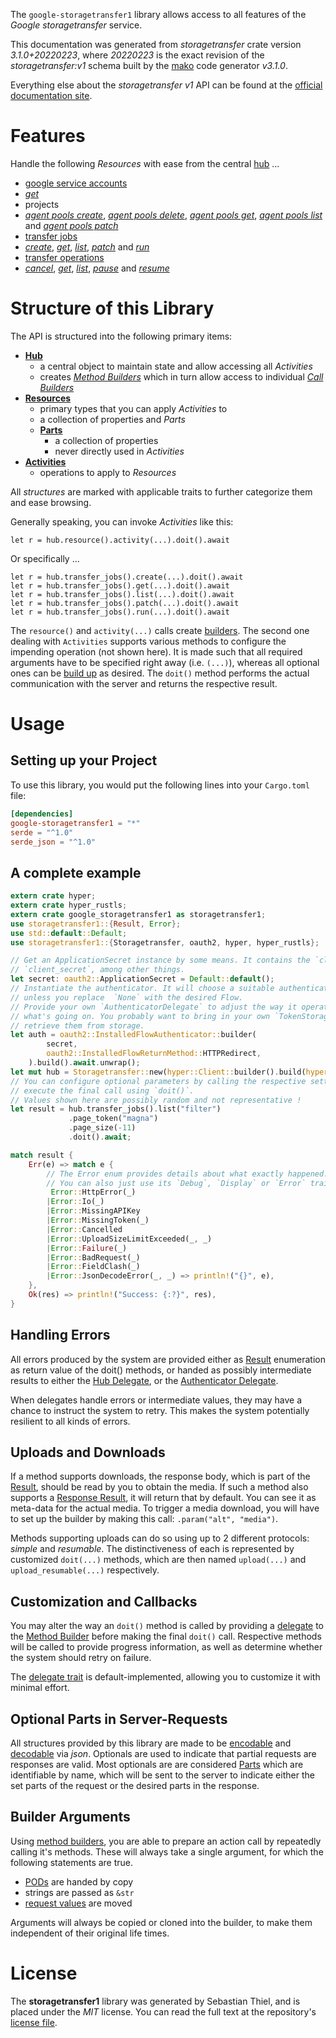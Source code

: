 <!---
DO NOT EDIT !
This file was generated automatically from 'src/mako/api/README.md.mako'
DO NOT EDIT !
-->
The `google-storagetransfer1` library allows access to all features of the *Google storagetransfer* service.

This documentation was generated from *storagetransfer* crate version *3.1.0+20220223*, where *20220223* is the exact revision of the *storagetransfer:v1* schema built by the [mako](http://www.makotemplates.org/) code generator *v3.1.0*.

Everything else about the *storagetransfer* *v1* API can be found at the
[official documentation site](https://cloud.google.com/storage-transfer/docs).
# Features

Handle the following *Resources* with ease from the central [hub](https://docs.rs/google-storagetransfer1/3.1.0+20220223/google_storagetransfer1/Storagetransfer) ... 

* [google service accounts](https://docs.rs/google-storagetransfer1/3.1.0+20220223/google_storagetransfer1/api::GoogleServiceAccount)
 * [*get*](https://docs.rs/google-storagetransfer1/3.1.0+20220223/google_storagetransfer1/api::GoogleServiceAccountGetCall)
* projects
 * [*agent pools create*](https://docs.rs/google-storagetransfer1/3.1.0+20220223/google_storagetransfer1/api::ProjectAgentPoolCreateCall), [*agent pools delete*](https://docs.rs/google-storagetransfer1/3.1.0+20220223/google_storagetransfer1/api::ProjectAgentPoolDeleteCall), [*agent pools get*](https://docs.rs/google-storagetransfer1/3.1.0+20220223/google_storagetransfer1/api::ProjectAgentPoolGetCall), [*agent pools list*](https://docs.rs/google-storagetransfer1/3.1.0+20220223/google_storagetransfer1/api::ProjectAgentPoolListCall) and [*agent pools patch*](https://docs.rs/google-storagetransfer1/3.1.0+20220223/google_storagetransfer1/api::ProjectAgentPoolPatchCall)
* [transfer jobs](https://docs.rs/google-storagetransfer1/3.1.0+20220223/google_storagetransfer1/api::TransferJob)
 * [*create*](https://docs.rs/google-storagetransfer1/3.1.0+20220223/google_storagetransfer1/api::TransferJobCreateCall), [*get*](https://docs.rs/google-storagetransfer1/3.1.0+20220223/google_storagetransfer1/api::TransferJobGetCall), [*list*](https://docs.rs/google-storagetransfer1/3.1.0+20220223/google_storagetransfer1/api::TransferJobListCall), [*patch*](https://docs.rs/google-storagetransfer1/3.1.0+20220223/google_storagetransfer1/api::TransferJobPatchCall) and [*run*](https://docs.rs/google-storagetransfer1/3.1.0+20220223/google_storagetransfer1/api::TransferJobRunCall)
* [transfer operations](https://docs.rs/google-storagetransfer1/3.1.0+20220223/google_storagetransfer1/api::TransferOperation)
 * [*cancel*](https://docs.rs/google-storagetransfer1/3.1.0+20220223/google_storagetransfer1/api::TransferOperationCancelCall), [*get*](https://docs.rs/google-storagetransfer1/3.1.0+20220223/google_storagetransfer1/api::TransferOperationGetCall), [*list*](https://docs.rs/google-storagetransfer1/3.1.0+20220223/google_storagetransfer1/api::TransferOperationListCall), [*pause*](https://docs.rs/google-storagetransfer1/3.1.0+20220223/google_storagetransfer1/api::TransferOperationPauseCall) and [*resume*](https://docs.rs/google-storagetransfer1/3.1.0+20220223/google_storagetransfer1/api::TransferOperationResumeCall)




# Structure of this Library

The API is structured into the following primary items:

* **[Hub](https://docs.rs/google-storagetransfer1/3.1.0+20220223/google_storagetransfer1/Storagetransfer)**
    * a central object to maintain state and allow accessing all *Activities*
    * creates [*Method Builders*](https://docs.rs/google-storagetransfer1/3.1.0+20220223/google_storagetransfer1/client::MethodsBuilder) which in turn
      allow access to individual [*Call Builders*](https://docs.rs/google-storagetransfer1/3.1.0+20220223/google_storagetransfer1/client::CallBuilder)
* **[Resources](https://docs.rs/google-storagetransfer1/3.1.0+20220223/google_storagetransfer1/client::Resource)**
    * primary types that you can apply *Activities* to
    * a collection of properties and *Parts*
    * **[Parts](https://docs.rs/google-storagetransfer1/3.1.0+20220223/google_storagetransfer1/client::Part)**
        * a collection of properties
        * never directly used in *Activities*
* **[Activities](https://docs.rs/google-storagetransfer1/3.1.0+20220223/google_storagetransfer1/client::CallBuilder)**
    * operations to apply to *Resources*

All *structures* are marked with applicable traits to further categorize them and ease browsing.

Generally speaking, you can invoke *Activities* like this:

```Rust,ignore
let r = hub.resource().activity(...).doit().await
```

Or specifically ...

```ignore
let r = hub.transfer_jobs().create(...).doit().await
let r = hub.transfer_jobs().get(...).doit().await
let r = hub.transfer_jobs().list(...).doit().await
let r = hub.transfer_jobs().patch(...).doit().await
let r = hub.transfer_jobs().run(...).doit().await
```

The `resource()` and `activity(...)` calls create [builders][builder-pattern]. The second one dealing with `Activities` 
supports various methods to configure the impending operation (not shown here). It is made such that all required arguments have to be 
specified right away (i.e. `(...)`), whereas all optional ones can be [build up][builder-pattern] as desired.
The `doit()` method performs the actual communication with the server and returns the respective result.

# Usage

## Setting up your Project

To use this library, you would put the following lines into your `Cargo.toml` file:

```toml
[dependencies]
google-storagetransfer1 = "*"
serde = "^1.0"
serde_json = "^1.0"
```

## A complete example

```Rust
extern crate hyper;
extern crate hyper_rustls;
extern crate google_storagetransfer1 as storagetransfer1;
use storagetransfer1::{Result, Error};
use std::default::Default;
use storagetransfer1::{Storagetransfer, oauth2, hyper, hyper_rustls};

// Get an ApplicationSecret instance by some means. It contains the `client_id` and 
// `client_secret`, among other things.
let secret: oauth2::ApplicationSecret = Default::default();
// Instantiate the authenticator. It will choose a suitable authentication flow for you, 
// unless you replace  `None` with the desired Flow.
// Provide your own `AuthenticatorDelegate` to adjust the way it operates and get feedback about 
// what's going on. You probably want to bring in your own `TokenStorage` to persist tokens and
// retrieve them from storage.
let auth = oauth2::InstalledFlowAuthenticator::builder(
        secret,
        oauth2::InstalledFlowReturnMethod::HTTPRedirect,
    ).build().await.unwrap();
let mut hub = Storagetransfer::new(hyper::Client::builder().build(hyper_rustls::HttpsConnector::with_native_roots().https_or_http().enable_http1().enable_http2().build()), auth);
// You can configure optional parameters by calling the respective setters at will, and
// execute the final call using `doit()`.
// Values shown here are possibly random and not representative !
let result = hub.transfer_jobs().list("filter")
             .page_token("magna")
             .page_size(-11)
             .doit().await;

match result {
    Err(e) => match e {
        // The Error enum provides details about what exactly happened.
        // You can also just use its `Debug`, `Display` or `Error` traits
         Error::HttpError(_)
        |Error::Io(_)
        |Error::MissingAPIKey
        |Error::MissingToken(_)
        |Error::Cancelled
        |Error::UploadSizeLimitExceeded(_, _)
        |Error::Failure(_)
        |Error::BadRequest(_)
        |Error::FieldClash(_)
        |Error::JsonDecodeError(_, _) => println!("{}", e),
    },
    Ok(res) => println!("Success: {:?}", res),
}

```
## Handling Errors

All errors produced by the system are provided either as [Result](https://docs.rs/google-storagetransfer1/3.1.0+20220223/google_storagetransfer1/client::Result) enumeration as return value of
the doit() methods, or handed as possibly intermediate results to either the 
[Hub Delegate](https://docs.rs/google-storagetransfer1/3.1.0+20220223/google_storagetransfer1/client::Delegate), or the [Authenticator Delegate](https://docs.rs/yup-oauth2/*/yup_oauth2/trait.AuthenticatorDelegate.html).

When delegates handle errors or intermediate values, they may have a chance to instruct the system to retry. This 
makes the system potentially resilient to all kinds of errors.

## Uploads and Downloads
If a method supports downloads, the response body, which is part of the [Result](https://docs.rs/google-storagetransfer1/3.1.0+20220223/google_storagetransfer1/client::Result), should be
read by you to obtain the media.
If such a method also supports a [Response Result](https://docs.rs/google-storagetransfer1/3.1.0+20220223/google_storagetransfer1/client::ResponseResult), it will return that by default.
You can see it as meta-data for the actual media. To trigger a media download, you will have to set up the builder by making
this call: `.param("alt", "media")`.

Methods supporting uploads can do so using up to 2 different protocols: 
*simple* and *resumable*. The distinctiveness of each is represented by customized 
`doit(...)` methods, which are then named `upload(...)` and `upload_resumable(...)` respectively.

## Customization and Callbacks

You may alter the way an `doit()` method is called by providing a [delegate](https://docs.rs/google-storagetransfer1/3.1.0+20220223/google_storagetransfer1/client::Delegate) to the 
[Method Builder](https://docs.rs/google-storagetransfer1/3.1.0+20220223/google_storagetransfer1/client::CallBuilder) before making the final `doit()` call. 
Respective methods will be called to provide progress information, as well as determine whether the system should 
retry on failure.

The [delegate trait](https://docs.rs/google-storagetransfer1/3.1.0+20220223/google_storagetransfer1/client::Delegate) is default-implemented, allowing you to customize it with minimal effort.

## Optional Parts in Server-Requests

All structures provided by this library are made to be [encodable](https://docs.rs/google-storagetransfer1/3.1.0+20220223/google_storagetransfer1/client::RequestValue) and 
[decodable](https://docs.rs/google-storagetransfer1/3.1.0+20220223/google_storagetransfer1/client::ResponseResult) via *json*. Optionals are used to indicate that partial requests are responses 
are valid.
Most optionals are are considered [Parts](https://docs.rs/google-storagetransfer1/3.1.0+20220223/google_storagetransfer1/client::Part) which are identifiable by name, which will be sent to 
the server to indicate either the set parts of the request or the desired parts in the response.

## Builder Arguments

Using [method builders](https://docs.rs/google-storagetransfer1/3.1.0+20220223/google_storagetransfer1/client::CallBuilder), you are able to prepare an action call by repeatedly calling it's methods.
These will always take a single argument, for which the following statements are true.

* [PODs][wiki-pod] are handed by copy
* strings are passed as `&str`
* [request values](https://docs.rs/google-storagetransfer1/3.1.0+20220223/google_storagetransfer1/client::RequestValue) are moved

Arguments will always be copied or cloned into the builder, to make them independent of their original life times.

[wiki-pod]: http://en.wikipedia.org/wiki/Plain_old_data_structure
[builder-pattern]: http://en.wikipedia.org/wiki/Builder_pattern
[google-go-api]: https://github.com/google/google-api-go-client

# License
The **storagetransfer1** library was generated by Sebastian Thiel, and is placed 
under the *MIT* license.
You can read the full text at the repository's [license file][repo-license].

[repo-license]: https://github.com/Byron/google-apis-rsblob/main/LICENSE.md
